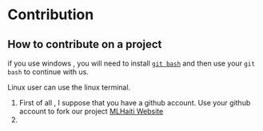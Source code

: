 # Contribution

## How to contribute on a project

if you use windows , you will need to install  [`git bash`](https://git-scm.com/downloads) and then use your `git bash` to continue with us.

Linux user can use the linux terminal.

1. First of all , I suppose that you have a github account. Use your github account to fork our project [MLHaiti Website](https://giithub.com/MLHaiti/MLHaiti)
2. 